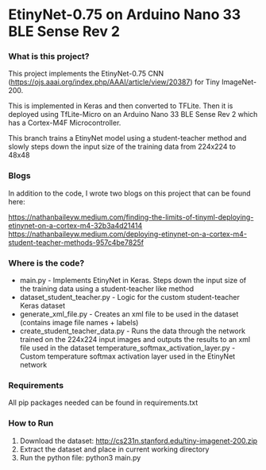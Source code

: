 # EtinyNet-0.75 on Arduino Nano 33 BLE Sense Rev 2

### What is this project?

This project implements the EtinyNet-0.75 CNN (https://ojs.aaai.org/index.php/AAAI/article/view/20387) for Tiny ImageNet-200. 

This is implemented in Keras and then converted to TFLite. Then it is deployed using TfLite-Micro on an Arduino Nano 33 BLE Sense Rev 2 which has a Cortex-M4F Microcontroller.

This branch trains a EtinyNet model using a student-teacher method and slowly steps down the input size of the training data from 224x224 to 48x48

### Blogs

In addition to the code, I wrote two blogs on this project that can be found here:

https://nathanbaileyw.medium.com/finding-the-limits-of-tinyml-deploying-etinynet-on-a-cortex-m4-32b3a4d21414
https://nathanbaileyw.medium.com/deploying-etinynet-on-a-cortex-m4-student-teacher-methods-957c4be7825f

### Where is the code?

* main.py - Implements EtinyNet in Keras. Steps down the input size of the training data using a student-teacher like method
* dataset_student_teacher.py - Logic for the custom student-teacher Keras dataset
* generate_xml_file.py - Creates an xml file to be used in the dataset (contains image file names + labels)
* create_student_teacher_data.py - Runs the data through the network trained on the 224x224 input images and outputs the results to an xml file used in the dataset
temperature_softmax_activation_layer.py - Custom temperature softmax activation layer used in the EtinyNet network


### Requirements

All pip packages needed can be found in requirements.txt

### How to Run

1. Download the dataset: http://cs231n.stanford.edu/tiny-imagenet-200.zip
2. Extract the dataset and place in current working directory
3. Run the python file: python3 main.py

